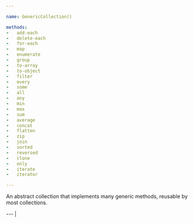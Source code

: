 ```yaml
---

name: GenericCollection()

methods:
-   add-each
-   delete-each
-   for-each
-   map
-   enumerate
-   group
-   to-array
-   to-object
-   filter
-   every
-   some
-   all
-   any
-   min
-   max
-   sum
-   average
-   concat
-   flatten
-   zip
-   join
-   sorted
-   reversed
-   clone
-   only
-   iterate
-   iterator

---
```


An abstract collection that implements many generic methods, reusable by most
collections.

--- |

